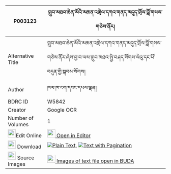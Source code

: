 |P003123|གྲུབ་མཐའ་ཆེན་མོའི་མཆན་འགྲེལ་དཀའ་གནད་མདུད་གྲོལ་བློ་གསལ་གཅེས་ནོར། 
| --- | --- 
|Alternative Title |གྲུབ་མཐའ་ཆེན་མོའི་མཆན་འགྲེལ་དཀའ་གནད་མདུད་གྲོལ་བློ་གསལ་གཅེས་ནོར་ཞེས་བྱ་བ་ལས་གྲུབ་མཐའ་སྤྱི་བཤད་སོགས་ལེའུ་དང་པོ་བདུན་གྱི་སྐབས་སོགས།
|Author| ཁལ་ཁ་ངག་དབང་དཔལ་ལྡན།
|BDRC ID | W5842
|Creator | Google OCR
|Number of Volumes| 1
|<img width="25" src="https://img.icons8.com/color/25/000000/edit-property.png">Edit Online| [<img width="25" src="https://avatars.githubusercontent.com/u/45091458?s=200&v=4"> Open in Editor](http://editor.openpecha.org/P003123)
|<img width="25" src="https://img.icons8.com/fluent/48/000000/download-2.png"/>  Download | [![](https://img.icons8.com/color/20/000000/txt.png)Plain Text](https://github.com/Openpecha/P003123/releases/download/v1/drubta_chen_mo_i_chendrel_kane_plain_P003123.zip), [![](https://img.icons8.com/color/20/000000/txt.png)Text with Pagination](https://github.com/Openpecha/P003123/releases/download/v1/drubta_chen_mo_i_chendrel_kane_pages_P003123.zip)
|<img width="25" src="https://img.icons8.com/plasticine/100/000000/pictures-folder.png"/>  Source Images | [<img width="25" src="https://library.bdrc.io/icons/BUDA-small.svg"> Images of text file open in BUDA](https://library.bdrc.io/show/bdr:W5842)